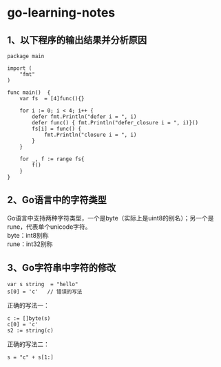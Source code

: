 # go-learning-notes
## 1、以下程序的输出结果并分析原因
```
package main

import (
	"fmt"
)

func main()  {
	var fs  = [4]func(){}

	for i := 0; i < 4; i++ {
		defer fmt.Println("defer i = ", i)
		defer func() { fmt.Println("defer_closure i = ", i)}()
		fs[i] = func() {
			fmt.Println("closure i = ", i)
		}
	}

	for _, f := range fs{
		f()
	}
}
```

## 2、Go语言中的字符类型  
Go语言中支持两种字符类型，一个是byte（实际上是uint8的别名）；另一个是rune，代表单个unicode字符。  
byte：int8别称  
rune：int32别称  

## 3、Go字符串中字符的修改

```
var s string  = "hello"
s[0] = 'c'   // 错误的写法
```

正确的写法一：

```
c := []byte(s)
c[0] = 'c'
s2 := string(c)
```

正确的写法二：

```
s = "c" + s[1:]
```
